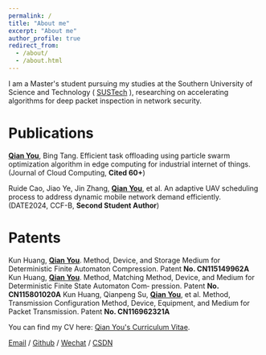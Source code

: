 ```yaml
---
permalink: /
title: "About me"
excerpt: "About me"
author_profile: true
redirect_from: 
  - /about/
  - /about.html
---
```




I am a Master's student pursuing my studies at the Southern University of Science and Technology ( [SUSTech](https://www.sustech.edu.cn/) ), researching on accelerating algorithms for deep packet inspection in network security. 

# Publications

**<u>Qian You</u>**, Bing Tang. Efficient task offloading using particle swarm optimization algorithm in edge computing for industrial internet of things. (Journal of Cloud Computing, **Cited 60+**)

Ruide Cao, Jiao Ye, Jin Zhang, **<u>Qian You</u>**, et al. An adaptive UAV scheduling process to address dynamic mobile network demand efficiently. (DATE2024, CCF-B, **Second Student Author**)

# Patents

Kun Huang, **<u>Qian You</u>**. Method, Device, and Storage Medium for Deterministic Finite Automaton Compression. Patent
**No. CN115149962A**
Kun Huang, **<u>Qian You</u>**. Method, Matching Method, Device, and Medium for Deterministic Finite State Automaton Com‑
pression. Patent **No. CN115801020A**
Kun Huang, Qianpeng Su, **<u>Qian You</u>**, et al. Method, Transmission Configuration Method, Device, Equipment, and Medium
for Packet Transmission. Patent **No. CN116962321A**

You can find my CV here: [Qian You's Curriculum Vitae](../assets/yq_en.pdf).

[Email](mailto:hiyouqian@163.com) / [Github](https://github.com/hiyouqian) / [Wechat](../images/wechat_youqian.jpg) / [CSDN](https://blog.csdn.net/weixin_46646569?type=blog)